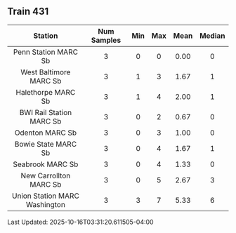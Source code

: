 ## Train 431

| Station | Num Samples | Min | Max | Mean | Median |
| :-----: | :---------: | :-: | :-: | :--: | :----: |
| Penn Station MARC Sb | 3 | 0 | 0 | 0.00 | 0 |
| West Baltimore MARC Sb | 3 | 1 | 3 | 1.67 | 1 |
| Halethorpe MARC Sb | 3 | 1 | 4 | 2.00 | 1 |
| BWI Rail Station MARC Sb | 3 | 0 | 2 | 0.67 | 0 |
| Odenton MARC Sb | 3 | 0 | 3 | 1.00 | 0 |
| Bowie State MARC Sb | 3 | 0 | 4 | 1.67 | 1 |
| Seabrook MARC Sb | 3 | 0 | 4 | 1.33 | 0 |
| New Carrollton MARC Sb | 3 | 0 | 5 | 2.67 | 3 |
| Union Station MARC Washington | 3 | 3 | 7 | 5.33 | 6 |


Last Updated: 2025-10-16T03:31:20.611505-04:00